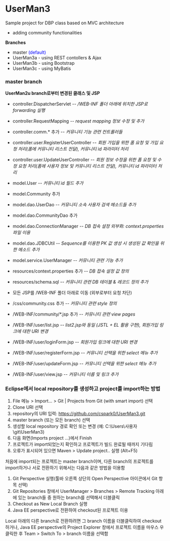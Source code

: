 # UserMan3
Sample project for DBP class
based on MVC architecture
- adding community functionalities

__Branches__
 
- master <span style="color:blue">(default)</span>
- UserMan3a - using REST contollers & Ajax
- UserMan3b - using Bootstrap
- UserMan3c - using MyBatis 
 
### master branch
__UserMan2u branch로부터 변경된 클래스 및 JSP__

- controller.DispatcherServlet --  _/WEB-INF 폴더 아래에 위치한 JSP로 forwarding 실행_
- controller.RequestMapping --  _request mapping 정보 수정 및 추가_
- controller.comm.* 추가 --  _커뮤니티 기능 관련 컨트롤러들_
- controller.user.RegisterUserController --  _회원 가입을 위한 폼 요청 및 가입 요청 처리(폼에 커뮤니티 리스트 전달), 커뮤니티 id 파라미터 처리_
- controller.user.UpdateUserController --  _회원 정보 수정을 위한 폼 요청 및 수정 요청 처리(폼에 사용자 정보 및 커뮤니티 리스트 전달), 커뮤니티 id 파라미터 처리_

- model.User --  _커뮤니티 id 필드 추가_
- model.Community 추가
- model.dao.UserDao --  _커뮤니티 소속 사용자 검색 메소드들 추가_
- model.dao.CommunityDao 추가
- model.dao.ConnectionManager --  _DB 접속 설정 외부화: context.properties 파일 이용_
- model.dao.JDBCUtil --  _Sequence를 이용한 PK 값 생성 시 생성된 값 확인을 위한 메소드 추가_
- model.service.UserManager --  _커뮤니티 관련 기능 추가_

- resources/context.properties 추가 --  _DB 접속 설정 값 정의_
- resources/schema.sql --  _커뮤니티 관련 DB 테이블 & 레코드 정의 추가_

- 모든 JSP를 /WEB-INF 폴더 아래로 이동 (외부로부터 요청 차단)
- /css/community.css 추가 --  _커뮤니티 관련 style 정의_
- /WEB-INF/community/*.jsp 추가 --  _커뮤니티 관련 view pages_
- /WEB-INF/user/list.jsp --  _list2.jsp와 동일 (JSTL + EL 활용 구현), 회원가입 링크에 대한 URI 변경_
- /WEB-INF/user/loginForm.jsp --  _회원가입 링크에 대한 URI 변경_
- /WEB-INF/user/registerForm.jsp --  _커뮤니티 선택을 위한 select 메뉴 추가_
- /WEB-INF/user/updateForm.jsp --  _커뮤니티 선택을 위한 select 메뉴 추가_
- /WEB-INF/user/view.jsp --  _커뮤니티 이름 및 링크 추가_

### Eclipse에서 local repository를 생성하고 project를 import하는 방법 
 
1. File 메뉴 > Import... > Git | Projects from Git (with smart import) 선택
2. Clone URI 선택
3. repository의 URI 입력: https://github.com/cspark0/UserMan3.git
4. master branch (또는 모든 branch) 선택
5. 생성할 local repository 경로 확인 또는 변경 (예: C:\Users\사용자\git\UserMan3) 
6. 다음 화면(Imports project ...)에서 Finish
7. 프로젝트가 import되었는지 확인하고 프로젝트가 빌드 완료될 때까지 기다림
8. 오류가 표시되어 있으면 Maven > Update project.. 실행 (Alt+F5)
  
처음에 import되는 프로젝트는 master branch이며, 다른 branch의 프로젝트를 import하거나 서로 전환하기 위해서는 다음과 같은 방법을 이용함


1. Git Perspective 실행(툴바 오른쪽 상단의 Open Perspective 아이콘에서 Git 항목 선택)  
2. Git Repositories 창에서 UserManager > Branches > Remote Tracking 아래에 있는 branch들 중 원하는 branch를 선택해서 더블클릭
3. Checkout as New Local Branch 실행   
4. Java EE perspective로 전환하여 checkout된 프로젝트 이용
 
 
Local 아래의 다른 branch로 전환하려면 그 branch 이름을 더블클릭하여 checkout하거나, 
Java EE perspective의 Project Explorer 창에서 프로젝트 이름을 마우스 우클릭한 후 Team > Switch To > branch 이름을 선택함  
       
